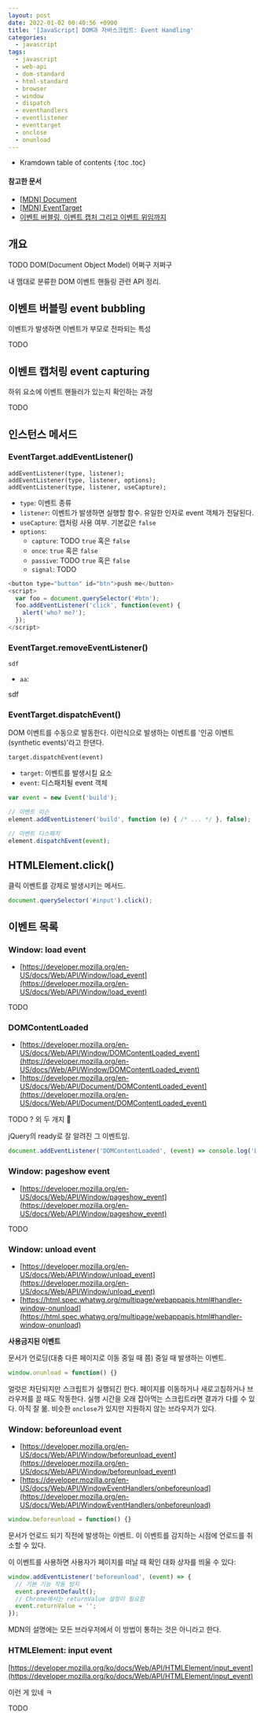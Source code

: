 ```yaml
---
layout: post
date: 2022-01-02 00:40:56 +0900
title: '[JavaScript] DOM과 자바스크립트: Event Handling'
categories:
  - javascript
tags:
  - javascript
  - web-api
  - dom-standard
  - html-standard
  - browser
  - window
  - dispatch
  - eventhandlers
  - eventlistener
  - eventtarget
  - onclose
  - onunload
---
```


* Kramdown table of contents
{:toc .toc}

#### 참고한 문서

- [\[MDN\] Document](https://developer.mozilla.org/en-US/docs/Web/API/Document)
- [\[MDN\] EventTarget](https://developer.mozilla.org/en-US/docs/Web/API/EventTarget)
- [이벤트 버블링, 이벤트 캡처 그리고 이벤트 위임까지](https://joshua1988.github.io/web-development/javascript/event-propagation-delegation/)


## 개요

TODO DOM(Document Object Model) 어쩌구 저쩌구

내 맴대로 분류한 DOM 이벤트 핸들링 관련 API 정리.


## 이벤트 버블링 event bubbling

이벤트가 발생하면 이벤트가 부모로 전파되는 특성

TODO


## 이벤트 캡처링 event capturing

하위 요소에 이벤트 핸들러가 있는지 확인하는 과정

TODO


## 인스턴스 메서드

### EventTarget.addEventListener()

```
addEventListener(type, listener);
addEventListener(type, listener, options);
addEventListener(type, listener, useCapture);
```

- `type`: 이벤트 종류
- `listener`: 이벤트가 발생하면 실행할 함수. 유일한 인자로 event 객체가 전달된다.
- `useCapture`: 캡처링 사용 여부. 기본값은 `false`
- `options`: 
  - `capture`: TODO `true` 혹은 `false`
  - `once`: `true` 혹은 `false`
  - `passive`: TODO `true` 혹은 `false`
  - `signal`: TODO

```js
<button type="button" id="btn">push me</button>
<script>
  var foo = document.querySelector('#btn');
  foo.addEventListener('click', function(event) {
    alert('who? me?');
  });
</script>
```

### EventTarget.removeEventListener()

```js
sdf
```

- `aa`:

sdf

### EventTarget.dispatchEvent()

DOM 이벤트를 수동으로 발동한다. 이런식으로 발생하는 이벤트를 '인공 이벤트(synthetic events)'라고 한댄다.

```
target.dispatchEvent(event)
```

- `target`: 이벤트를 발생시킬 요소
- `event`: 디스패치될 event 객체

```js
var event = new Event('build');

// 이벤트 리슨
element.addEventListener('build', function (e) { /* ... */ }, false);

// 이벤트 디스패치
element.dispatchEvent(event);
```


## HTMLElement.click()

클릭 이벤트를 강제로 발생시키는 메서드.

```js
document.querySelector('#input').click();
```


## 이벤트 목록

### Window: load event

- [https://developer.mozilla.org/en-US/docs/Web/API/Window/load_event](https://developer.mozilla.org/en-US/docs/Web/API/Window/load_event)

TODO

### DOMContentLoaded

- [https://developer.mozilla.org/en-US/docs/Web/API/Window/DOMContentLoaded_event](https://developer.mozilla.org/en-US/docs/Web/API/Window/DOMContentLoaded_event)
- [https://developer.mozilla.org/en-US/docs/Web/API/Document/DOMContentLoaded_event](https://developer.mozilla.org/en-US/docs/Web/API/Document/DOMContentLoaded_event)

TODO ? 외 두 개지 🤔

jQuery의 ready로 잘 알려진 그 이벤트임.

```js
document.addEventListener('DOMContentLoaded', (event) => console.log('DOM fully loaded'));
```

### Window: pageshow event

- [https://developer.mozilla.org/en-US/docs/Web/API/Window/pageshow_event](https://developer.mozilla.org/en-US/docs/Web/API/Window/pageshow_event)

TODO

### Window: unload event

- [https://developer.mozilla.org/en-US/docs/Web/API/Window/unload_event](https://developer.mozilla.org/en-US/docs/Web/API/Window/unload_event)
- [https://html.spec.whatwg.org/multipage/webappapis.html#handler-window-onunload](https://html.spec.whatwg.org/multipage/webappapis.html#handler-window-onunload)

**사용금지된 이벤트**

문서가 언로딩(대충 다른 페이지로 이동 중일 때 쯤) 중일 때 발생하는 이벤트.

```js
window.onunload = function() {}
```

얼럿은 차단되지만 스크립트가 실행되긴 한다. 페이지를 이동하거나 새로고침하거나 브라우저를 끌 때도 작동한다. 실행 시간을 오래 잡아먹는 스크립트라면 결과가 다를 수 있다. 아직 잘 몲.
비슷한 `onclose`가 있지만 지원하지 않는 브라우저가 있다.

### Window: beforeunload event

- [https://developer.mozilla.org/en-US/docs/Web/API/Window/beforeunload_event](https://developer.mozilla.org/en-US/docs/Web/API/Window/beforeunload_event)
- [https://developer.mozilla.org/en-US/docs/Web/API/WindowEventHandlers/onbeforeunload](https://developer.mozilla.org/en-US/docs/Web/API/WindowEventHandlers/onbeforeunload)

```js
window.beforeunload = function() {}
```

문서가 언로드 되기 직전에 발생하는 이벤트. 이 이벤트를 감지하는 시점에 언로드를 취소할 수 있다.

이 이벤트를 사용하면 사용자가 페이지를 떠날 때 확인 대화 상자를 띄울 수 있다:

```js
window.addEventListener('beforeunload', (event) => {
  // 기본 기능 작동 방지
  event.preventDefault();
  // Chrome에서는 returnValue 설정이 필요함
  event.returnValue = '';
});
```

MDN의 설명에는 모든 브라우저에서 이 방법이 통하는 것은 아니라고 한다.

### HTMLElement: input event

[https://developer.mozilla.org/ko/docs/Web/API/HTMLElement/input_event](https://developer.mozilla.org/ko/docs/Web/API/HTMLElement/input_event)

이런 게 있네 ㅋ

TODO
